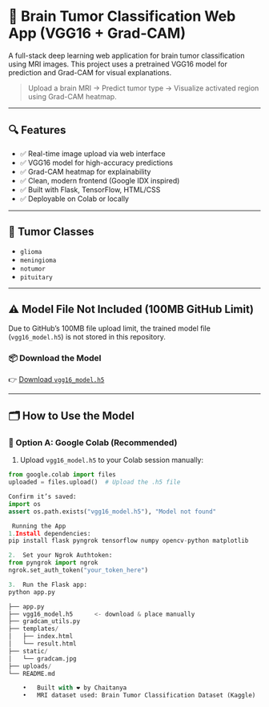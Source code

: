 # 🧠 Brain Tumor Classification Web App (VGG16 + Grad-CAM)

A full-stack deep learning web application for brain tumor classification using MRI images. This project uses a pretrained VGG16 model for prediction and Grad-CAM for visual explanations.

> Upload a brain MRI → Predict tumor type → Visualize activated region using Grad-CAM heatmap.

---

## 🔍 Features

- ✅ Real-time image upload via web interface
- ✅ VGG16 model for high-accuracy predictions
- ✅ Grad-CAM heatmap for explainability
- ✅ Clean, modern frontend (Google IDX inspired)
- ✅ Built with Flask, TensorFlow, HTML/CSS
- ✅ Deployable on Colab or locally

---

## 🧠 Tumor Classes

- `glioma`
- `meningioma`
- `notumor`
- `pituitary`

---

## ⚠️ Model File Not Included (100MB GitHub Limit)

Due to GitHub’s 100MB file upload limit, the trained model file (`vgg16_model.h5`) is not stored in this repository.

### 📦 Download the Model

👉 [Download `vgg16_model.h5`](https://drive.google.com/your-download-link)

---

## 🗂 How to Use the Model

### 🔁 Option A: Google Colab (Recommended)

1. Upload `vgg16_model.h5` to your Colab session manually:
```python
from google.colab import files
uploaded = files.upload()  # Upload the .h5 file

Confirm it’s saved:
import os
assert os.path.exists("vgg16_model.h5"), "Model not found"

 Running the App
1.Install dependencies:
pip install flask pyngrok tensorflow numpy opencv-python matplotlib

2.	Set your Ngrok Authtoken:
from pyngrok import ngrok
ngrok.set_auth_token("your_token_here")

3.	Run the Flask app:
python app.py

├── app.py
├── vgg16_model.h5      <- download & place manually
├── gradcam_utils.py
├── templates/
│   ├── index.html
│   └── result.html
├── static/
│   └── gradcam.jpg
├── uploads/
└── README.md

	•	Built with ❤️ by Chaitanya
	•	MRI dataset used: Brain Tumor Classification Dataset (Kaggle)

